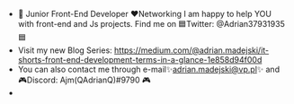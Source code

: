 - 👋 Junior Front-End Developer ❤️Networking I am happy to help YOU with front-end and Js projects. Find me on 🟦Twitter:  @Adrian37931935 🟦
- Visit my new Blog Series:  https://medium.com/@adrian.madejski/it-shorts-front-end-development-terms-in-a-glance-1e858d94f00d
-  You can also contact me through e-mail✨adrian.madejski@vp.pl✨ and 🎮Discord: Ajm(QAdrianQ)#9790 🎮
-  


